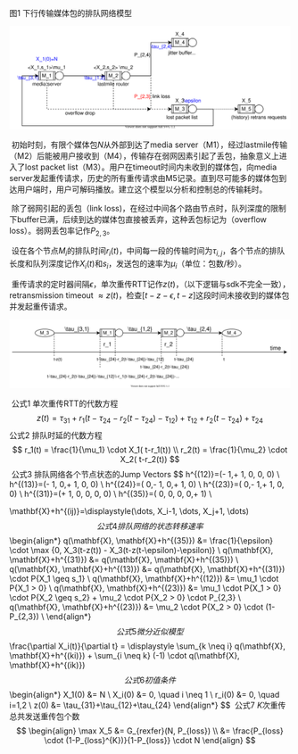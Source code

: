 

图1 下行传输媒体包的排队网络模型

![qn_model](images/qn_model.svg)

​	初始时刻，有限个媒体包$N$从外部到达了media server（M1），经过lastmile传输（M2）后能被用户接收到（M4），传输存在弱网因素引起了丢包，抽象意义上进入了lost packet list（M3）。用户在timeout时间内未收到的媒体包，向media server发起重传请求，历史的所有重传请求由M5记录。直到尽可能多的媒体包到达用户端时，用户可解码播放。建立这个模型以分析和控制总的传输耗时。

​	除了弱网引起的丢包（link loss)，在经过中间各个路由节点时，队列深度的限制下buffer已满，后续到达的媒体包直接被丢弃，这种丢包标记为（overflow loss）。弱网丢包率记作$P_{2,3}$。

​	设在各个节点$M_i$的排队时间$r_i(t)$，中间每一段的传输时间为$\tau_{i,j}$，各个节点的排队长度和队列深度记作$X_i(t)$和$s_i$，发送包的速率为$\mu_i$（单位：包数/秒）。

​	重传请求的定时器间隔$\epsilon$，单次重传RTT记作$z(t)$，（以下逻辑与sdk不完全一致），retransmission timeout $\approx z(t)$，检查$[t-z-\epsilon, t-z]$这段时间未接收到的媒体包并发起重传请求。

![retransmission_rtt](images/retransmission_rtt.svg)

​	公式1 单次重传RTT的代数方程
$$
z(t)=\tau_{31} + r_1(t-\tau_{24}-r_2(t-\tau_{24})-\tau_{12}) + \tau_{12} + r_2(t-\tau_{24}) + \tau_{24}
$$
​	公式2 排队时延的代数方程
$$
r_1(t) = \frac{1}{\mu_1} \cdot X_1( t-r_1(t)) \\
r_2(t) = \frac{1}{\mu_2} \cdot X_2( t-r_2(t))
$$
​	公式3 排队网络各个节点状态的Jump Vectors
$$
h^{(12)}=(- 1,+ 1,  0,  0,  0) \\
h^{(13)}=(- 1,  0,+ 1,  0,  0) \\
h^{(24)}=(  0,- 1,  0,+ 1,  0) \\
h^{(23)}=(  0,- 1,+ 1,  0,  0) \\
h^{(31)}=(+ 1,  0,  0,  0,  0) \\
h^{(35)}=(  0,  0,  0,  0,+ 1) \\

\mathbf{X}+h^{(ij)}=\displaystyle(\dots, X_i-1, \dots, X_j+1, \dots)
$$
​	公式4 排队网络的状态转移速率
$$
\begin{align*}
q(\mathbf{X}, \mathbf{X}+h^{(35)}) &= \frac{1}{\epsilon} \cdot \max \{0, X_3(t-z(t)) - X_3(t-z(t-\epsilon)-\epsilon)\} \\
q(\mathbf{X}, \mathbf{X}+h^{(31)}) &= q(\mathbf{X}, \mathbf{X}+h^{(35)}) \\
q(\mathbf{X}, \mathbf{X}+h^{(13)}) &= q(\mathbf{X}, \mathbf{X}+h^{(31)}) \cdot P\{X_1 \geq s_1\} \\
q(\mathbf{X}, \mathbf{X}+h^{(12)}) &= \mu_1 \cdot P\{X_1 > 0\} \\
q(\mathbf{X}, \mathbf{X}+h^{(23)}) &= \mu_1 \cdot P\{X_1 > 0\} \cdot P\{X_2 \geq s_2\} + \mu_2 \cdot P\{X_2 > 0\} \cdot P_{2,3} \\
q(\mathbf{X}, \mathbf{X}+h^{(23)}) &= \mu_2 \cdot P\{X_2 > 0\} \cdot (1-P_{2,3}) \\
\end{align*}
$$
​	公式5 微分近似模型
$$
\frac{\partial X_i(t)}{\partial t} = \displaystyle
\sum_{k \neq i} q(\mathbf{X}, \mathbf{X}+h^{(ki)}) + \sum_{i \neq k} (-1) \cdot q(\mathbf{X}, \mathbf{X}+h^{(ik)})
$$
​	公式6  初值条件
$$
\begin{align*}
X_1(0) &= N \\
X_i(0) &= 0, \quad i \neq 1 \\
r_i(0) &= 0, \quad i=1,2 \\
z(0) &= \tau_{31}+\tau_{12}+\tau_{24}
\end{align*}
$$
​	公式7 $K$次重传总共发送重传包个数
$$
\begin{align}
\max X_5 &= G_{rexfer}(N, P_{loss}) \\
&= \frac{P_{loss} \cdot (1-P_{loss}^{K})}{1-P_{loss}} \cdot N
\end{align}
$$
